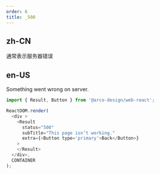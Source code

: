 ```yaml
---
order: 6
title: _500
---
```


## zh-CN

通常表示服务器错误

## en-US

Something went wrong on server.

```js
import { Result, Button } from '@arco-design/web-react';

ReactDOM.render(
  <div >
    <Result
      status="500"
      subTitle="This page isn’t working."
      extra={<Button type='primary'>Back</Button>}
    >
    </Result>
  </div>,
  CONTAINER
);
```
